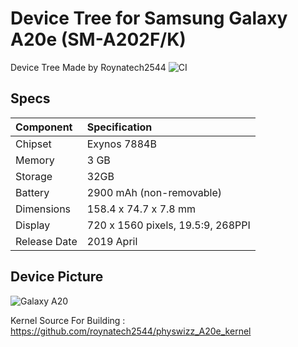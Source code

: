 # Device Tree for Samsung Galaxy A20e (SM-A202F/K)
Device Tree Made by Roynatech2544 ![CI](https://github.com/roynatech2544/OrangeFox_Recovery_A20e/workflows/CI/badge.svg)
## Specs

|        Component        |          Specification            |
| :---------------------- | :-------------------------------- |
| Chipset                 | Exynos 7884B                      |
| Memory                  | 3 GB                              |
| Storage                 | 32GB                              |
| Battery                 | 2900 mAh (non-removable)          |
| Dimensions              | 158.4 x 74.7 x 7.8 mm             |
| Display                 | 720 x 1560 pixels, 19.5:9, 268PPI |
| Release Date            | 2019 April                        |

## Device Picture

![Galaxy A20](https://fdn2.gsmarena.com/vv/bigpic/samsung-galaxy-a20e.jpg "Galaxy A20e")

Kernel Source For Building : https://github.com/roynatech2544/physwizz_A20e_kernel

